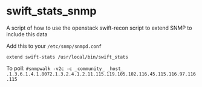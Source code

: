 # swift_stats_snmp

A script of how to use the openstack swift-recon script to extend SNMP to include this data

Add this to your `/etc/snmp/snmpd.conf`

```
extend swift-stats /usr/local/bin/swift_stats
```

To poll: 
```#snmpwalk -v2c -c _community_ _host_ .1.3.6.1.4.1.8072.1.3.2.4.1.2.11.115.119.105.102.116.45.115.116.97.116.115 ```
